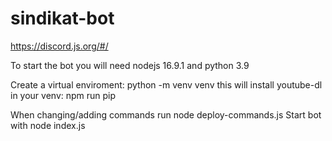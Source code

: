 # sindikat-bot

https://discord.js.org/#/

To start the bot you will need nodejs 16.9.1 and python 3.9

Create a virtual enviroment: python -m venv venv
this will install youtube-dl in your venv: npm run pip

When changing/adding commands run node deploy-commands.js
Start bot with node index.js